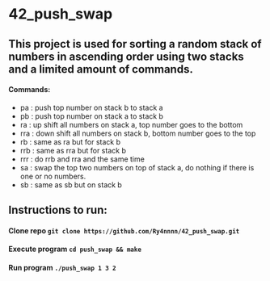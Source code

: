 # 42_push_swap

## This project is used for sorting a random stack of numbers in ascending order using two stacks and a limited amount of commands.

#### Commands:  

- pa : push top number on stack b to stack a
- pb : push top number on stack a to stack b
- ra : up shift all numbers on stack a, top number goes to the bottom
- rra : down shift all numbers on stack b, bottom number goes to the top
- rb : same as ra but for stack b
- rrb : same as rra but for stack b
- rrr : do rrb and rra and the same time
- sa : swap the top two numbers on top of stack a, do nothing if there is one or no numbers.
- sb : same as sb but on stack b

## Instructions to run:
#### Clone repo       ``git clone https://github.com/Ry4nnnn/42_push_swap.git``
#### Execute program  ``cd push_swap && make``
#### Run program      ``./push_swap 1 3 2``
